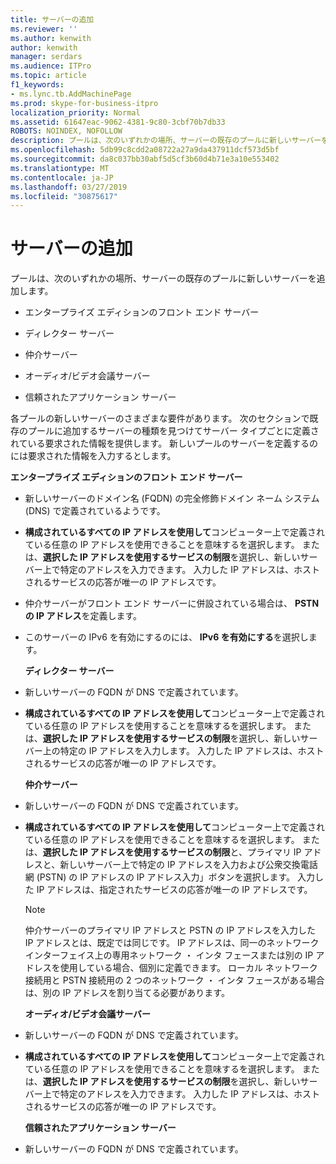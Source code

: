 ```yaml
---
title: サーバーの追加
ms.reviewer: ''
ms.author: kenwith
author: kenwith
manager: serdars
ms.audience: ITPro
ms.topic: article
f1_keywords:
- ms.lync.tb.AddMachinePage
ms.prod: skype-for-business-itpro
localization_priority: Normal
ms.assetid: 61647eac-9062-4381-9c80-3cbf70b7db33
ROBOTS: NOINDEX, NOFOLLOW
description: プールは、次のいずれかの場所、サーバーの既存のプールに新しいサーバーを追加します。
ms.openlocfilehash: 5db99c8cdd2a08722a27a9da437911dcf573d5bf
ms.sourcegitcommit: da8c037bb30abf5d5cf3b60d4b71e3a10e553402
ms.translationtype: MT
ms.contentlocale: ja-JP
ms.lasthandoff: 03/27/2019
ms.locfileid: "30875617"
---
```

# <a name="add-server"></a>サーバーの追加
 
プールは、次のいずれかの場所、サーバーの既存のプールに新しいサーバーを追加します。
  
- エンタープライズ エディションのフロント エンド サーバー
    
- ディレクター サーバー
    
- 仲介サーバー
    
- オーディオ/ビデオ会議サーバー
    
- 信頼されたアプリケーション サーバー
    
各プールの新しいサーバーのさまざまな要件があります。 次のセクションで既存のプールに追加するサーバーの種類を見つけてサーバー タイプごとに定義されている要求された情報を提供します。 新しいプールのサーバーを定義するのには要求された情報を入力するとします。
  
 **エンタープライズ エディションのフロント エンド サーバー**
  
- 新しいサーバーのドメイン名 (FQDN) の完全修飾ドメイン ネーム システム (DNS) で定義されているようです。
    
- **構成されているすべての IP アドレスを使用して**コンピューター上で定義されている任意の IP アドレスを使用できることを意味するを選択します。 または、**選択した IP アドレスを使用するサービスの制限**を選択し、新しいサーバー上で特定のアドレスを入力できます。 入力した IP アドレスは、ホストされるサービスの応答が唯一の IP アドレスです。
    
- 仲介サーバーがフロント エンド サーバーに併設されている場合は、 **PSTN の IP アドレス**を定義します。
    
- このサーバーの IPv6 を有効にするのには、 **IPv6 を有効にする**を選択します。
    
  **ディレクター サーバー**
  
- 新しいサーバーの FQDN が DNS で定義されています。
    
- **構成されているすべての IP アドレスを使用して**コンピューター上で定義されている任意の IP アドレスを使用することを意味するを選択します。 または、**選択した IP アドレスを使用するサービスの制限**を選択し、新しいサーバー上の特定の IP アドレスを入力します。 入力した IP アドレスは、ホストされるサービスの応答が唯一の IP アドレスです。
    
  **仲介サーバー**
  
- 新しいサーバーの FQDN が DNS で定義されています。
    
- **構成されているすべての IP アドレスを使用して**コンピューター上で定義されている任意の IP アドレスを使用できることを意味するを選択します。 または、**選択した IP アドレスを使用するサービスの制限**と、プライマリ IP アドレスと、新しいサーバー上で特定の IP アドレスを入力および公衆交換電話網 (PSTN) の IP アドレスの IP アドレス入力」ボタンを選択します。 入力した IP アドレスは、指定されたサービスの応答が唯一の IP アドレスです。
    
    > [!NOTE]
    > 仲介サーバーのプライマリ IP アドレスと PSTN の IP アドレスを入力した IP アドレスとは、既定では同じです。 IP アドレスは、同一のネットワーク インターフェイス上の専用ネットワーク ・ インタ フェースまたは別の IP アドレスを使用している場合、個別に定義できます。 ローカル ネットワーク接続用と PSTN 接続用の 2 つのネットワーク ・ インタ フェースがある場合は、別の IP アドレスを割り当てる必要があります。 
  
  **オーディオ/ビデオ会議サーバー**
  
- 新しいサーバーの FQDN が DNS で定義されています。
    
- **構成されているすべての IP アドレスを使用して**コンピューター上で定義されている任意の IP アドレスを使用できることを意味するを選択します。 または、**選択した IP アドレスを使用するサービスの制限**を選択し、新しいサーバー上で特定のアドレスを入力できます。 入力した IP アドレスは、ホストされるサービスの応答が唯一の IP アドレスです。
    
  **信頼されたアプリケーション サーバー**
  
- 新しいサーバーの FQDN が DNS で定義されています。
    

